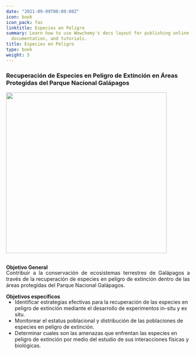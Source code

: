 ```yaml
---
date: "2021-09-09T00:00:00Z"
icon: book
icon_pack: fas
linktitle: Especies en Peligro
summary: Learn how to use Wowchemy's docs layout for publishing online courses, software
  documentation, and tutorials.
title: Especies en Peligro
type: book
weight: 5
---
```


### Recuperación de Especies en Peligro de Extinción en Áreas Protegidas del Parque Nacional Galápagos

<img src="/projects/EP.jpg" width=440 style="margin-bottom:1rem;"/>


**Objetivo General**
<p style='margin-top:-1rem; text-align:justify;'>
Contribuir a la conservación de ecosistemas terrestres de Galápagos a través de la 
recuperación de especies en peligro de extinción dentro de las áreas protegidas del 
Parque Nacional Galápagos.

**Objetivos específicos**
<p style='margin-top:-1rem; text-align:justify;'>
<ul>
<li>Identificar estrategias efectivas para la recuperación de las especies en peligro de extinción mediante el desarrollo de experimentos in-situ y ex situ.
<li>Monitorear el estatus poblacional y distribución de las poblaciones de especies en 
peligro de extinción.
<li>Determinar cuales son las amenazas que enfrentan las especies en peligro de 
extinción por medio del estudio de sus interacciones físicas y biológicas.
